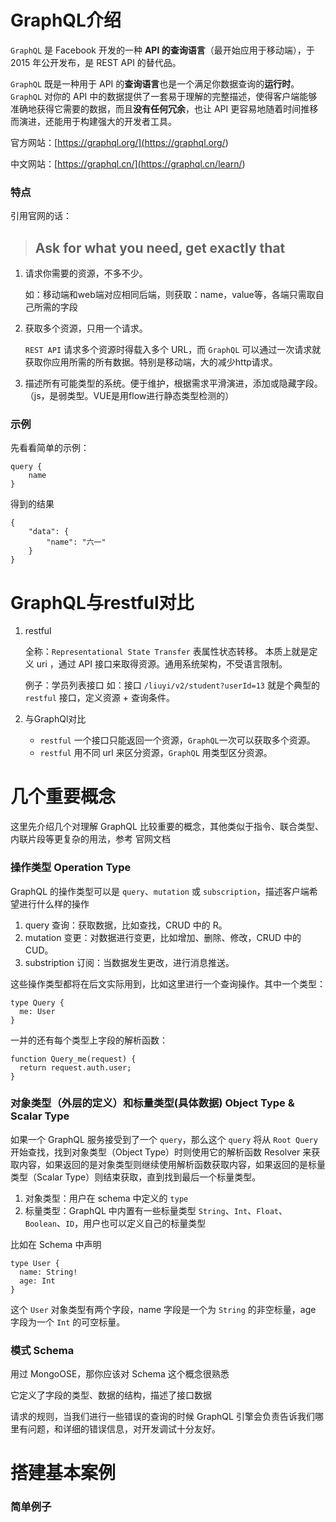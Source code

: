 # GraphQL介绍

`GraphQL` 是 Facebook 开发的一种 **API 的查询语言**（最开始应用于移动端），于 2015 年公开发布，是 REST API 的替代品。

`GraphQL` 既是一种用于 API 的**查询语言**也是一个满足你数据查询的**运行时**。 `GraphQL` 对你的 API 中的数据提供了一套易于理解的完整描述，使得客户端能够准确地获得它需要的数据，而且**没有任何冗余**，也让 API 更容易地随着时间推移而演进，还能用于构建强大的开发者工具。

官方网站：[https://graphql.org/](<https://graphql.org/>)

中文网站：[https://graphql.cn/](<https://graphql.cn/learn/>)

### 特点

引用官网的话：

> ## Ask for what you need, get exactly that

1. 请求你需要的资源，不多不少。

   如：移动端和web端对应相同后端，则获取：name，value等，各端只需取自己所需的字段

2. 获取多个资源，只用一个请求。

    `REST API` 请求多个资源时得载入多个 URL，而 `GraphQL` 可以通过一次请求就获取你应用所需的所有数据。特别是移动端，大的减少http请求。

3. 描述所有可能类型的系统。便于维护，根据需求平滑演进，添加或隐藏字段。（js，是弱类型。VUE是用flow进行静态类型检测的）

### 示例

先看看简单的示例：

```
query {
    name
}
```

得到的结果

```
{
    "data": {
        "name": "六一"
    }
}
```



# GraphQL与restful对比

1. restful

   全称：`Representational State Transfer` 表属性状态转移。
    本质上就是定义 uri ，通过 API 接口来取得资源。通用系统架构，不受语言限制。

   例子：学员列表接口
    如：接口 `/liuyi/v2/student?userId=13` 就是个典型的 `restful` 接口，定义资源 + 查询条件。

2. 与GraphQl对比

   * `restful` 一个接口只能返回一个资源，`GraphQL`一次可以获取多个资源。
   * `restful` 用不同 url 来区分资源，`GraphQL` 用类型区分资源。

# 几个重要概念

这里先介绍几个对理解 GraphQL 比较重要的概念，其他类似于指令、联合类型、内联片段等更复杂的用法，参考 官网文档 

### 操作类型 Operation Type

GraphQL 的操作类型可以是 `query`、`mutation` 或 `subscription`，描述客户端希望进行什么样的操作

1. query 查询：获取数据，比如查找，CRUD 中的 R。
2. mutation 变更：对数据进行变更，比如增加、删除、修改，CRUD 中的 CUD。
3. substription 订阅：当数据发生更改，进行消息推送。

这些操作类型都将在后文实际用到，比如这里进行一个查询操作。其中一个类型：

```
type Query {
  me: User
}
```

一并的还有每个类型上字段的解析函数：

```
function Query_me(request) {
  return request.auth.user;
}
```



### 对象类型（外层的定义）和标量类型(具体数据) Object Type & Scalar Type

如果一个 GraphQL 服务接受到了一个 `query`，那么这个 `query` 将从 `Root Query` 开始查找，找到对象类型（Object Type）时则使用它的解析函数 Resolver 来获取内容，如果返回的是对象类型则继续使用解析函数获取内容，如果返回的是标量类型（Scalar Type）则结束获取，直到找到最后一个标量类型。

1. 对象类型：用户在 schema 中定义的 `type`
2. 标量类型：GraphQL 中内置有一些标量类型 `String`、`Int`、`Float`、`Boolean`、`ID`，用户也可以定义自己的标量类型

比如在 Schema 中声明

```
type User {
  name: String!
  age: Int
}
```



这个 `User` 对象类型有两个字段，name 字段是一个为 `String` 的非空标量，age 字段为一个 `Int` 的可空标量。

### 模式 Schema

用过 MongoOSE，那你应该对 Schema 这个概念很熟悉

它定义了字段的类型、数据的结构，描述了接口数据

请求的规则，当我们进行一些错误的查询的时候 GraphQL 引擎会负责告诉我们哪里有问题，和详细的错误信息，对开发调试十分友好。



# 搭建基本案例

### 简单例子

